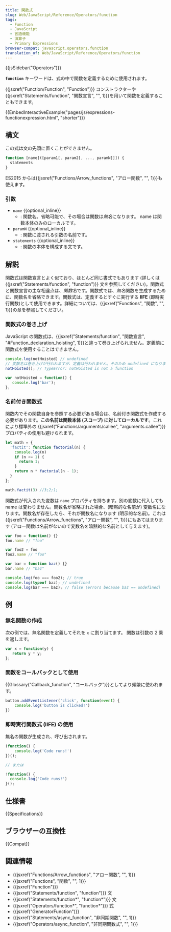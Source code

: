 ```yaml
---
title: 関数式
slug: Web/JavaScript/Reference/Operators/function
tags:
  - Function
  - JavaScript
  - 言語機能
  - 演算子
  - Primary Expressions
browser-compat: javascript.operators.function
translation_of: Web/JavaScript/Reference/Operators/function
---
```

{{jsSidebar("Operators")}}

**`function`** キーワードは、式の中で関数を定義するために使用されます。

{{jsxref("Function/Function", "Function")}} コンストラクターや{{jsxref("Statements/function", "関数宣言", "", 1)}}を用いて関数を定義することもできます。

{{EmbedInteractiveExample("pages/js/expressions-functionexpression.html", "shorter")}}

## 構文

この式は文の先頭に置くことができません。

```js
function [name]([param1[, param2[, ..., paramN]]]) {
  statements
}
```

ES2015 からは{{jsxref("Functions/Arrow_functions", "アロー関数", "", 1)}}も使えます。

### 引数

- `name` {{optional_inline}}
  - : 関数名。省略可能で、その場合は関数は*無名*になります。 name は関数本体のみのローカルです。
- `paramN` {{optional_inline}}
  - : 関数に渡される引数の名前です。
- `statements` {{optional_inline}}
  - : 関数の本体を構成する文です。

## 解説

関数式は関数宣言とよく似ており、ほとんど同じ書式でもあります (詳しくは {{jsxref("Statements/function", "function")}} 文を参照してください)。関数式と関数宣言の主な相違点は、*関数名*です。関数式では、*無名*関数を生成するために、関数名を省略できます。関数式は、定義するとすぐに実行する **IIFE** (即時実行関数)として使用できます。詳細については、{{jsxref("Functions", "関数", "", 1)}}の章を参照してください。

### 関数式の巻き上げ

JavaScript の関数式は、{{jsxref("Statements/function", "関数宣言", "#Function_declaration_hoisting", 1)}}と違って巻き上げられません。定義前に関数式を使用することはできません。

```js
console.log(notHoisted) // undefined
// 変数名は巻き上げが行われますが、定義は行われません。そのため undefined になります。
notHoisted(); // TypeError: notHoisted is not a function

var notHoisted = function() {
   console.log('bar');
};
```

### 名前付き関数式

関数内でその関数自身を参照する必要がある場合は、名前付き関数式を作成する必要があります。**この名前は関数本体 (スコープ) に対してローカルです**。これにより標準外の {{jsxref("Functions/arguments/callee", "arguments.callee")}} プロパティの使用も避けられます。

```js
let math = {
  'factit': function factorial(n) {
    console.log(n)
    if (n <= 1) {
      return 1;
    }
    return n * factorial(n - 1);
  }
};

math.factit(3) //3;2;1;
```

関数式が代入された変数は `name` プロパティを持ちます。別の変数に代入しても name は変わりません。関数名が省略された場合、(暗黙的な名前が) 変数名になります。関数名が存在したら、それが関数名になります (明示的な名前)。これは{{jsxref("Functions/Arrow_functions", "アロー関数", "", 1)}}にもあてはまります (アロー関数は名前がないので変数名を暗黙的な名前として与えます)。

```js
var foo = function() {}
foo.name // "foo"

var foo2 = foo
foo2.name // "foo"

var bar = function baz() {}
bar.name // "baz"

console.log(foo === foo2); // true
console.log(typeof baz); // undefined
console.log(bar === baz); // false (errors because baz == undefined)
```

## 例

### 無名関数の作成

次の例では、無名関数を定義してそれを `x` に割り当てます。 関数は引数の 2 乗を返します。

```js
var x = function(y) {
   return y * y;
};
```

### 関数をコールバックとして使用

{{Glossary("Callback_function", "コールバック")}}としてより頻繁に使われます。

```js
button.addEventListener('click', function(event) {
    console.log('button is clicked!')
})
```

### 即時実行関数式 (IIFE) の使用

無名の関数が生成され、呼び出されます。

```js
(function() {
    console.log('Code runs!')
})();

// または

!function() {
  console.log('Code runs!')
}();
```

## 仕様書

{{Specifications}}

## ブラウザーの互換性

{{Compat}}

## 関連情報

- {{jsxref("Functions/Arrow_functions", "アロー関数", "", 1)}}
- {{jsxref("Functions", "関数", "", 1)}}
- {{jsxref("Function")}}
- {{jsxref("Statements/function", "function")}} 文
- {{jsxref("Statements/function*", "function*")}} 文
- {{jsxref("Operators/function*", "function*")}} 式
- {{jsxref("GeneratorFunction")}}
- {{jsxref("Statements/async_function", "非同期関数", "", 1)}}
- {{jsxref("Operators/async_function", "非同期関数式", "", 1)}}
